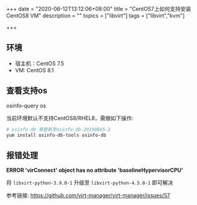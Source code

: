 +++
date = "2020-06-12T13:12:06+08:00"
title = "CentOS7上如何支持安装CentOS8 VM"
description = ""
topics = ["libvirt"]
tags = ["libvirt","kvm"]

+++

## 环境

- 宿主机：CentOS 7.5
- VM: CentOS 8.1

## 查看支持os

osinfo-query os

当前环境默认不支持CentOS8/RHEL8，需做如下操作:

```sh
# osinfo-db 需更新至osinfo-db-20190805-2
yum install osinfo-db-tools osinfo-db
```

## 报错处理

**ERROR 'virConnect' object has no attribute 'baselineHypervisorCPU'**

将 `libvirt-python-3.9.0-1` 升级至 `libvirt-python-4.5.0-1` 即可解决

参考链接: https://github.com/virt-manager/virt-manager/issues/57
